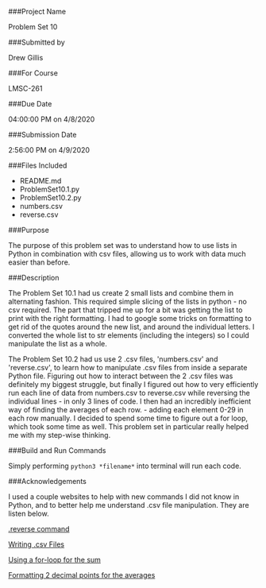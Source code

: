 ###Project Name

Problem Set 10

###Submitted by

Drew Gillis

###For Course

LMSC-261

###Due Date

04:00:00 PM on 4/8/2020

###Submission Date

2:56:00 PM on 4/9/2020

###Files Included

* README.md
* ProblemSet10.1.py
* ProblemSet10.2.py
* numbers.csv
* reverse.csv

###Purpose

The purpose of this problem set was to understand how to use lists in Python in combination with csv files, allowing us to work with data much easier than before.

###Description

The Problem Set 10.1 had us create 2 small lists and combine them in alternating fashion. This required simple slicing of the lists in python - no csv required. The part that tripped me up for a bit was getting the list to print with the right formatting. I had to google some tricks on formatting to get rid of the quotes around the new list, and around the individual letters. I converted the whole list to str elements (including the integers) so I could manipulate the list as a whole.

The Problem Set 10.2 had us use 2 .csv files, 'numbers.csv' and 'reverse.csv', to learn how to manipulate .csv files from inside a separate Python file. Figuring out how to interact between the 2 .csv files was definitely my biggest struggle, but finally I figured out how to very efficiently run each line of data from numbers.csv to reverse.csv while reversing the individual lines - in only 3 lines of code. I then had an incredibly inefficient way of finding the averages of each row. - adding each element 0-29 in each row manually. I decided to spend some time to figure out a for loop, which took some time as well. This problem set in particular really helped me with my step-wise thinking.

###Build and Run Commands

Simply performing `python3 *filename*` into terminal will run each code.

###Acknowledgements

I used a couple websites to help with new commands I did not know in Python, and to better help me understand .csv file manipulation. They are listen below.

[.reverse command](https://dbader.org/blog/python-reverse-list)

[Writing .csv Files](https://www.geeksforgeeks.org/writing-csv-files-in-python/)

[Using a for-loop for the sum](https://www.python-course.eu/for_loop.php)

[Formatting 2 decimal points for the averages](https://stackoverflow.com/questions/20457038/how-to-round-to-2-decimals-with-python/20457284#20457284?newreg=5d0e2dddbbbe4a4d9cb0870a1094be32)

